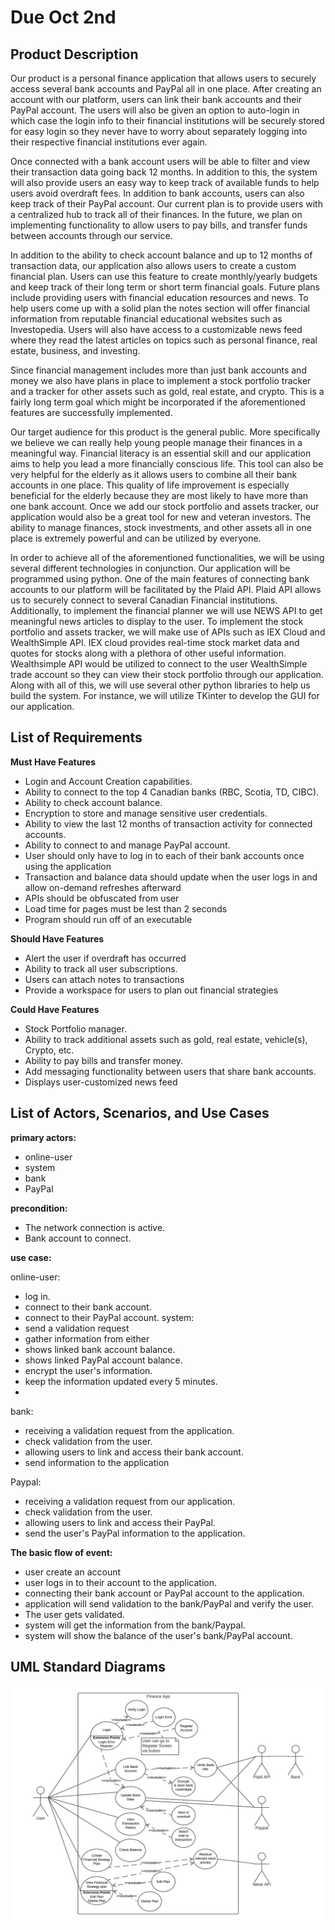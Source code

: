 # Due Oct 2nd

## Product Description

Our product is a personal finance application that allows users to securely access several bank accounts and PayPal all in one place. After creating an account with our platform, users can link their bank accounts and their PayPal account. The users will also be given an option to auto-login in which case the login info to their financial institutions will be securely stored for easy login so they never have to worry about separately logging into their respective financial institutions ever again.

Once connected with a bank account users will be able to filter and view their transaction data going back 12 months. In addition to this, the system will also provide users an easy way to keep track of available funds to help users avoid overdraft fees. In addition to bank accounts, users can also keep track of their PayPal account. Our current plan is to provide users with a centralized hub to track all of their finances. In the future, we plan on implementing functionality to allow users to pay bills, and transfer funds between accounts through our service.

In addition to the ability to check account balance and up to 12 months of transaction data, our application also allows users to create a custom financial plan. Users can use this feature to create monthly/yearly budgets and keep track of their long term or short term financial goals. Future plans include providing users with financial education resources and news. To help users come up with a solid plan the notes section will offer financial information from reputable financial educational websites such as Investopedia. Users will also have access to a customizable news feed where they read the latest articles on topics such as personal finance, real estate, business, and investing.

Since financial management includes more than just bank accounts and money we also have plans in place to implement a stock portfolio tracker and a tracker for other assets such as gold, real estate, and crypto. This is a fairly long term goal which might be incorporated if the aforementioned features are successfully implemented. 

Our target audience for this product is the general public. More specifically we believe we can really help young people manage their finances in a meaningful way. Financial literacy is an essential skill and our application aims to help you lead a more financially conscious life. This tool can also be very helpful for the elderly as it allows users to combine all their bank accounts in one place. This quality of life improvement is especially beneficial for the elderly because they are most likely to have more than one bank account. Once we add our stock portfolio and assets tracker, our application would also be a great tool for new and veteran investors. The ability to manage finances, stock investments, and other assets all in one place is extremely powerful and can be utilized by everyone.

In order to achieve all of the aforementioned functionalities, we will be using several different technologies in conjunction. Our application will be programmed using python. One of the main features of connecting bank accounts to our platform will be facilitated by the Plaid API. Plaid API allows us to securely connect to several Canadian Financial institutions. Additionally, to implement the financial planner we will use NEWS API to get meaningful news articles to display to the user. To implement the stock portfolio and assets tracker, we will make use of APIs such as IEX Cloud and WealthSimple API. IEX cloud provides real-time stock market data and quotes for stocks along with a plethora of other useful information. Wealthsimple API would be utilized to connect to the user WealthSimple trade account so they can view their stock portfolio through our application. Along with all of this, we will use several other python libraries to help us build the system. For instance, we will utilize TKinter to develop the GUI for our application.


## List of Requirements

**Must Have Features**

- Login and Account Creation capabilities.
- Ability to connect to the top 4 Canadian banks (RBC, Scotia, TD, CIBC).
- Ability to check account balance.
- Encryption to store and manage sensitive user credentials.
- Ability to view the last 12 months of transaction activity for connected accounts.
- Ability to connect to and manage PayPal account.
- User should only have to log in to each of their bank accounts once using the application
- Transaction and balance data should update when the user logs in and allow on-demand refreshes afterward
- APIs should be obfuscated from user
- Load time for pages must be lest than 2 seconds
- Program should run off of an executable

**Should Have Features**

- Alert the user if overdraft has occurred
- Ability to track all user subscriptions.
- Users can attach notes to transactions
- Provide a workspace for users to plan out financial strategies

**Could Have Features**

- Stock Portfolio manager.
- Ability to track additional assets such as gold, real estate, vehicle(s), Crypto, etc.
- Ability to pay bills and transfer money.
- Add messaging functionality between users that share bank accounts.
- Displays user-customized news feed

## List of Actors, Scenarios, and Use Cases

**primary actors:**
- online-user
- system 
- bank
- PayPal

**precondition:** 
- The network connection is active.
- Bank account to connect.

**use case:** 

online-user:
- log in.
- connect to their bank account.
- connect to their PayPal account.
system:
- send a validation request
- gather information from either 
- shows linked bank account balance.
- shows linked PayPal account balance.
- encrypt the user's information.
- keep the information updated every 5 minutes.
-
 
bank:
- receiving a validation request from the application.
- check validation from the user.
- allowing users to link and access their bank account. 
- send information to the application 

Paypal:
- receiving a validation request from our application.
- check validation from the user.
- allowing users to link and access their PayPal. 
- send the user's PayPal information to the application.

**The basic flow of event:**
- user create an account 
- user logs in to their account to the application.
- connecting their bank account or PayPal account to the application.
- application will send validation to the bank/PayPal and verify the user.
- The user gets validated.
- system will get the information from the bank/Paypal.
- system will show the balance of the user's bank/PayPal account.

## UML Standard Diagrams

![CMPT_370_UML_Use_Case_Diagram](uploads/8801bf5dc4889c90877641c4f441dd4f/CMPT_370_UML_Use_Case_Diagram.jpeg)